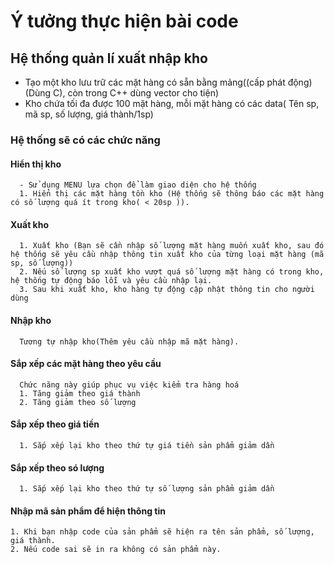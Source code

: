 # Ý tưởng thực hiện bài code
## Hệ thống quản lí xuất nhập kho
- Tạo một kho lưu trữ các mặt hàng có sẵn bằng mảng((cấp phát động) (Dùng C), còn trong C++ dùng vector cho tiện)
- Kho chứa tối đa được 100 mặt hàng, mỗi mặt hàng có các data( Tên sp, mã sp, số lượng, giá thành/1sp)
### Hệ thống sẽ có các chức năng
#### Hiển thị kho
      - Sử dụng MENU lựa chọn để làm giao diện cho hệ thống
      1. Hiển thị các mặt hàng tồn kho (Hệ thống sẽ thông báo các mặt hàng có số lượng quá ít trong kho( < 20sp )).
#### Xuất kho
      1. Xuất kho (Bạn sẽ cần nhập số lượng mặt hàng muốn xuất kho, sau đó hệ thống sẽ yêu cầu nhập thông tin xuất kho của từng loại mặt hàng (mã sp, số lượng))
      2. Nếu số lượng sp xuất kho vượt quá số lượng mặt hàng có trong kho, hệ thống tự động báo lỗi và yêu cầu nhập lại.
      3. Sau khi xuất kho, kho hàng tự động cập nhật thông tin cho người dùng
#### Nhập kho
      Tương tự nhập kho(Thêm yêu cầu nhập mã mặt hàng).
#### Sắp xếp các mặt hàng theo yêu cầu
      Chức năng này giúp phục vụ việc kiểm tra hàng hoá
      1. Tăng giảm theo giá thành
      2. Tăng giảm theo số lượng
#### Sắp xếp theo giá tiền
      1. Sắp xếp lại kho theo thứ tự giá tiền sản phẩm giảm dần
#### Sắp xếp theo só lượng
      1. Sắp xếp lại kho theo thứ tự số lượng sản phẩm giảm dần
#### Nhập mã sản phẩm để hiện thông tin
    1. Khi bạn nhập code của sản phẩm sẽ hiện ra tên sản phẩm, số lượng, giá thành.
    2. Nếu code sai sẽ in ra không có sản phẩm này.
